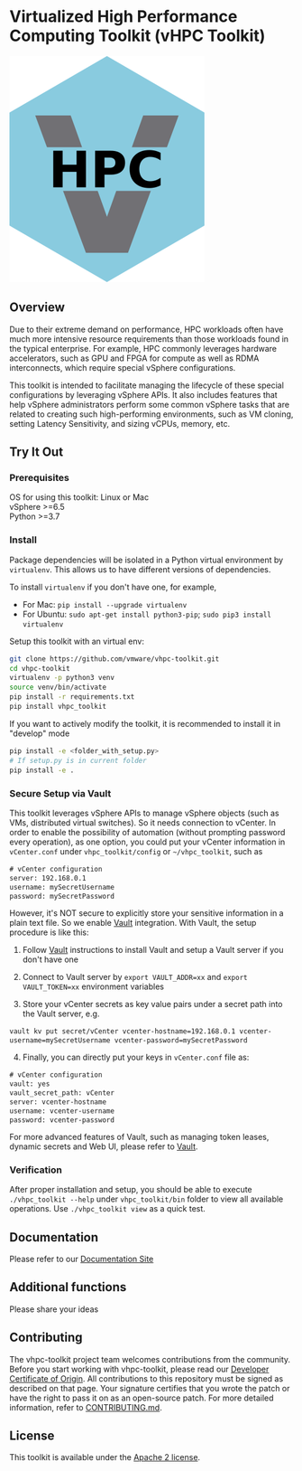 # Virtualized High Performance Computing Toolkit (vHPC Toolkit) 
!["vhpclogo"](docs/img/hpc-logo400.png)

## Overview 

Due to their extreme demand on performance, HPC workloads often have much 
more intensive resource requirements than those workloads found in the 
typical enterprise. For example, HPC commonly leverages hardware 
accelerators, such as GPU and FPGA for compute as well as RDMA 
interconnects, which require special vSphere configurations. 

This toolkit is intended to facilitate managing the lifecycle of these 
special configurations by leveraging vSphere APIs. It also includes features 
that help vSphere administrators perform some common vSphere tasks that are 
related to creating such high-performing environments, such as VM cloning, 
setting Latency Sensitivity, and sizing vCPUs, memory, etc.

## Try It Out

### Prerequisites

OS for using this toolkit: Linux or Mac <br/>
vSphere >=6.5 <br/>
Python >=3.7 <br/> 

### Install 

Package dependencies will be isolated in a Python virtual environment by 
```virtualenv```. This 
allows us to have different versions of dependencies. 

To install ```virtualenv``` if you don't have one, for example, 

- For Mac: 
```pip install --upgrade virtualenv```
- For Ubuntu: 
```sudo apt-get install python3-pip```; ```sudo pip3 install virtualenv```


Setup this toolkit with an virtual env:
 
```bash 
git clone https://github.com/vmware/vhpc-toolkit.git
cd vhpc-toolkit
virtualenv -p python3 venv
source venv/bin/activate
pip install -r requirements.txt
pip install vhpc_toolkit
```

If you want to actively modify the toolkit, it is recommended to install it in "develop" mode
```bash
pip install -e <folder_with_setup.py>
# If setup.py is in current folder
pip install -e .
```

### Secure Setup via Vault 

This toolkit leverages vSphere APIs to manage vSphere objects (such as VMs, 
distributed virtual switches). So it needs connection to vCenter. In order 
to enable the possibility of automation (without prompting password every 
operation), as one option, you could put your vCenter information in 
```vCenter.conf``` under ```vhpc_toolkit/config``` or ```~/vhpc_toolkit```, 
such as 

```text  
# vCenter configuration 
server: 192.168.0.1 
username: mySecretUsername
password: mySecretPassword
```
  
However, it's NOT secure to explicitly store your sensitive information in a 
plain text file. So we enable [Vault](https://learn.hashicorp.com/vault) 
integration. With Vault, the setup procedure is like this: 
  
1. Follow [Vault](https://learn.hashicorp.com/tutorials/vault/getting-started-install?in=vault/getting-started) instructions to install 
Vault and setup a Vault server if you don't have one
  
2. Connect to Vault server by `export VAULT_ADDR=xx` and `export 
VAULT_TOKEN=xx` environment variables 

3. Store your vCenter secrets as key value pairs under a secret path into the
 Vault server, e.g. 

```
vault kv put secret/vCenter vcenter-hostname=192.168.0.1 vcenter-username=mySecretUsername vcenter-password=mySecretPassword
```

4. Finally, you can directly put your keys in ```vCenter.conf``` file as:  
  
```text  
# vCenter configuration 
vault: yes
vault_secret_path: vCenter
server: vcenter-hostname
username: vcenter-username
password: vcenter-password
```

For more advanced features of Vault, such as managing token leases, dynamic 
secrets and Web UI, please refer to  [Vault](https://learn.hashicorp.com/vault). 

### Verification 

After proper installation and setup, you should be able to execute `
./vhpc_toolkit --help` under `vhpc_toolkit/bin` folder to view all available 
operations. Use ```./vhpc_toolkit view``` as a quick test. 

## Documentation
Please refer to our [Documentation Site](https://vmware.github.io/vhpc-toolkit/#/)

## Additional functions 
Please share your ideas

## Contributing

The vhpc-toolkit project team welcomes contributions from the community. Before you start working with vhpc-toolkit, please
read our [Developer Certificate of Origin](https://cla.vmware.com/dco). All contributions to this repository must be
signed as described on that page. Your signature certifies that you wrote the patch or have the right to pass it on
as an open-source patch. For more detailed information, refer to [CONTRIBUTING.md](https://vmware.github.io/vhpc-toolkit/#/contribute).

## License

This toolkit is available under the [Apache 2 license](https://vmware.github.io/vhpc-toolkit/#/license).






